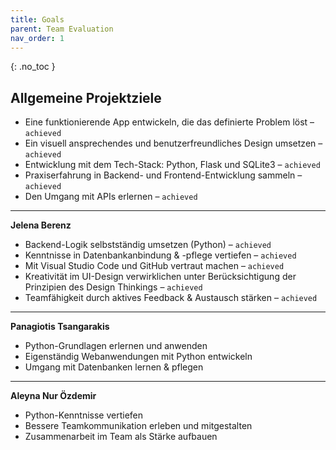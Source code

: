 ```yaml
---
title: Goals
parent: Team Evaluation
nav_order: 1
---
```


{: .no_toc }
## Allgemeine Projektziele

- Eine funktionierende App entwickeln, die das definierte Problem löst – `achieved`    
- Ein visuell ansprechendes und benutzerfreundliches Design umsetzen – `achieved`    
- Entwicklung mit dem Tech-Stack: Python, Flask und SQLite3 – `achieved`   
- Praxiserfahrung in Backend- und Frontend-Entwicklung sammeln – `achieved`  
- Den Umgang mit APIs erlernen – `achieved`  

---

**Jelena Berenz**

- Backend-Logik selbstständig umsetzen (Python) – `achieved`
- Kenntnisse in Datenbankanbindung & -pflege vertiefen – `achieved`
- Mit Visual Studio Code und GitHub vertraut machen – `achieved`
- Kreativität im UI-Design verwirklichen unter Berücksichtigung der Prinzipien des Design Thinkings – `achieved`
- Teamfähigkeit durch aktives Feedback & Austausch stärken – `achieved`
 
---

**Panagiotis Tsangarakis**

- Python-Grundlagen erlernen und anwenden
- Eigenständig Webanwendungen mit Python entwickeln
- Umgang mit Datenbanken lernen & pflegen

---

**Aleyna Nur Özdemir**

- Python-Kenntnisse vertiefen
- Bessere Teamkommunikation erleben und mitgestalten
- Zusammenarbeit im Team als Stärke aufbauen



